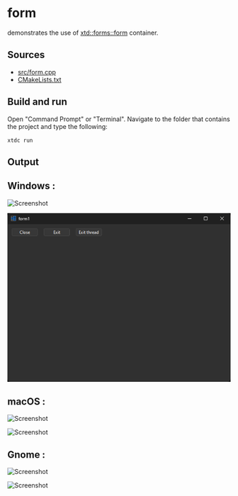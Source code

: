 # form

demonstrates the use of [xtd::forms::form](https://gammasoft71.github.io/xtd/reference_guides/latest/classxtd_1_1forms_1_1form.html) container.

## Sources

* [src/form.cpp](src/form.cpp)
* [CMakeLists.txt](CMakeLists.txt)

## Build and run

Open "Command Prompt" or "Terminal". Navigate to the folder that contains the project and type the following:

```shell
xtdc run
```

## Output

## Windows :

![Screenshot](../../../../docs/pictures/examples/form_w.png)

![Screenshot](../../../../docs/pictures/examples/form_wd.png)

## macOS :

![Screenshot](../../../../docs/pictures/examples/form_m.png)

![Screenshot](../../../../docs/pictures/examples/form_md.png)

## Gnome :

![Screenshot](../../../../docs/pictures/examples/form_g.png)

![Screenshot](../../../../docs/pictures/examples/form_gd.png)
